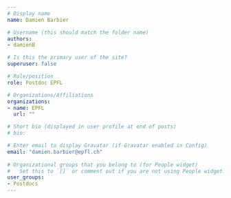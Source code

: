 ```yaml
---
# Display name
name: Damien Barbier

# Username (this should match the folder name)
authors:
- damienB

# Is this the primary user of the site?
superuser: false

# Role/position
role: Postdoc EPFL

# Organizations/Affiliations
organizations:
- name: EPFL
  url: ""

# Short bio (displayed in user profile at end of posts)
# bio: 

# Enter email to display Gravatar (if Gravatar enabled in Config)
email: "damien.barbier@epfl.ch"
  
# Organizational groups that you belong to (for People widget)
#   Set this to `[]` or comment out if you are not using People widget.  
user_groups:
- Postdocs
---
```

